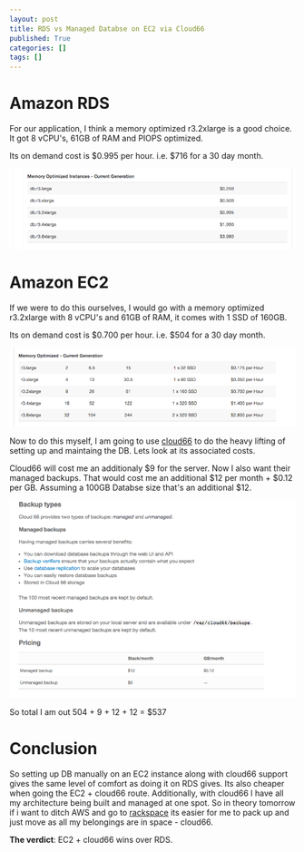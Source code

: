 ```yaml
---
layout: post
title: RDS vs Managed Databse on EC2 via Cloud66
published: True
categories: []
tags: []
---
```


# Amazon RDS

For our application, I think a memory optimized r3.2xlarge is a good choice. It got 8 vCPU's, 61GB of RAM and PIOPS optimized.

Its on demand cost is $0.995 per hour. i.e. $716 for a 30 day month.

![rds pricing](/assets/post3/rds_cost.png)

# Amazon EC2
If we were to do this ourselves, I would go with a memory optimized r3.2xlarge  with 8 vCPU's and 61GB of RAM, it comes with 1 SSD of 160GB.

Its on demand cost is $0.700 per hour. i.e. $504 for a 30 day month.

![rds pricing](/assets/post3/ec2_cost.png)

Now to do this myself, I am going to use [cloud66](http://www.cloud66.com) to do the heavy lifting of setting up and maintaing the DB. Lets look at its associated costs.

Cloud66 will cost me an additionaly $9 for the server. Now I also want their managed backups. That would cost me an additional $12 per month + $0.12 per GB. Assuming a 100GB Databse size that's an additional $12.

![rds pricing](/assets/post3/cloud66_backup_pricing.png)

So total I am out 504 + 9 + 12 + 12 = $537

# Conclusion

So setting up DB manually on an EC2 instance along with cloud66 support gives the same level of comfort as doing it on RDS gives. Its also cheaper when going the EC2 + cloud66 route. Additionally, with cloud66 I have all my architecture being built and managed at one spot. So in theory tomorrow if i want to ditch AWS and go to [rackspace](http://www.rackspace.com) its easier for me to pack up and just move as all my belongings are in space - cloud66.

**The verdict**: EC2 + cloud66 wins over RDS.

